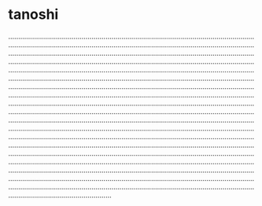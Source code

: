 # tanoshi
........................................................................................................................................................................................................................................................................................................................................................................................................................................................................................................................................................................................................................................................................................................................................................................................................................................................................................................................................................................................................................................................................................................................................................................................................................................................................................................................................................................................................................................................................................................................................................................................................................................................................................................................................................................................................................................................................................................................................................................................................................................................................................................................................................................................................................................................................................................................................................................................................................................................................................................